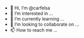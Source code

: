 - 👋 Hi, I’m @carfelsa
- 👀 I’m interested in ...
- 🌱 I’m currently learning ...
- 💞️ I’m looking to collaborate on ...
- 📫 How to reach me ...

<!---
carfelsa/carfelsa is a ✨ special ✨ repository because its `README.md` (this file) appears on your GitHub profile.
You can click the Preview link to take a look at your changes.

CarFel17@hotmail.com

--->
